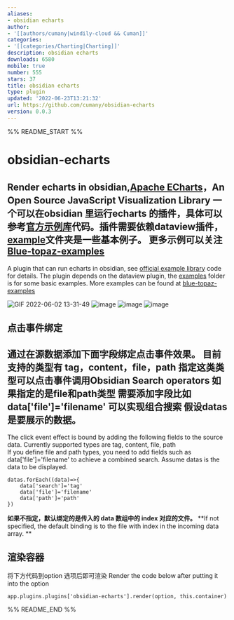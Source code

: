 ```yaml
---
aliases:
- obsidian echarts
author:
- '[[authors/cumany|windily-cloud && Cuman]]'
categories:
- '[[categories/Charting|Charting]]'
description: obsidian echarts
downloads: 6580
mobile: true
number: 555
stars: 37
title: obsidian echarts
type: plugin
updated: '2022-06-23T13:21:32'
url: https://github.com/cumany/obsidian-echarts
version: 0.0.3
---
```


%% README_START %%

# obsidian-echarts
 Render echarts in obsidian,[Apache ECharts](https://echarts.apache.org/en/index.html)，An Open Source JavaScript Visualization Library
一个可以在obsidian 里运行echarts 的插件，具体可以参考[官方示例库](https://echarts.apache.org/examples/en/index.html)代码。插件需要依赖dataview插件，[example](https://github.com/cumany/obsidian-echarts/tree/main/example)文件夹是一些基本例子。 更多示例可以关注[Blue-topaz-examples](https://github.com/cumany/Blue-topaz-examples)
---
A plugin that can run echarts in obsidian, see [official example library](https://echarts.apache.org/examples/en/index.html) code for details. The plugin depends on the dataview plugin, the [examples](https://github.com/cumany/obsidian-echarts/tree/main/example) folder is for some basic examples. More examples can be found at [blue-topaz-examples](https://github.com/cumany/Blue-topaz-examples)

![GIF 2022-06-02 13-31-49](https://user-images.githubusercontent.com/42957010/171559841-cfa4e5e2-69be-4506-a32f-beac33842052.gif)
![image](https://user-images.githubusercontent.com/42957010/171442642-fce4d273-ee06-4a3b-bb8c-e312f8763ce6.png)
![image](https://user-images.githubusercontent.com/42957010/171442781-67127459-5c35-4535-a80c-1c79059c3853.png)
![image](https://user-images.githubusercontent.com/42957010/171444744-5ba1e0e8-b01c-4f4b-b9e1-4ef448ded02f.png)


## 点击事件绑定

通过在源数据添加下面字段绑定点击事件效果。
目前支持的类型有 tag，content，file，path 指定这类类型可以点击事件调用Obsidian Search operators
如果指定的是file和path类型 需要添加字段比如 data['file']='filename' 可以实现组合搜索
假设datas是要展示的数据。
---
The click event effect is bound by adding the following fields to the source data.
Currently supported types are tag, content, file, path  
If you define file and path types, you need to add fields such as data['file']='filename' to achieve a combined search.
Assume datas is the data to be displayed.


```
datas.forEach((data)=>{
	data['search']='tag'
	data['file']='filename'
	data['path']='path'
})
```

**如果不指定，默认绑定的是传入的 data 数组中的 index 对应的文件。**
**If not specified, the default binding is to the file with index in the incoming data array. **

## 渲染容器
将下方代码到option 选项后即可渲染
Render the code below after putting it into the option
```
app.plugins.plugins['obsidian-echarts'].render(option, this.container)
```



%% README_END %%